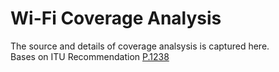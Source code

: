 # Wi-Fi Coverage Analysis     
The source and details of coverage analsysis is captured here.  
Bases on ITU Recommendation [P.1238](https://www.itu.int/rec/R-REC-P.1238-13-202509-I/en)

